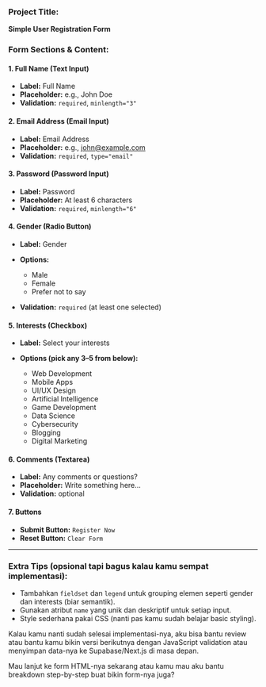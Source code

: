 ### **Project Title:**

**Simple User Registration Form**

### **Form Sections & Content:**

#### **1. Full Name (Text Input)**

* **Label:** Full Name
* **Placeholder:** e.g., John Doe
* **Validation:** `required`, `minlength="3"`

#### **2. Email Address (Email Input)**

* **Label:** Email Address
* **Placeholder:** e.g., [john@example.com](mailto:john@example.com)
* **Validation:** `required`, `type="email"`

#### **3. Password (Password Input)**

* **Label:** Password
* **Placeholder:** At least 6 characters
* **Validation:** `required`, `minlength="6"`

#### **4. Gender (Radio Button)**

* **Label:** Gender
* **Options:**

  * Male
  * Female
  * Prefer not to say
* **Validation:** `required` (at least one selected)

#### **5. Interests (Checkbox)**

* **Label:** Select your interests
* **Options (pick any 3–5 from below):**

  * Web Development
  * Mobile Apps
  * UI/UX Design
  * Artificial Intelligence
  * Game Development
  * Data Science
  * Cybersecurity
  * Blogging
  * Digital Marketing

#### **6. Comments (Textarea)**

* **Label:** Any comments or questions?
* **Placeholder:** Write something here...
* **Validation:** optional

#### **7. Buttons**

* **Submit Button:** `Register Now`
* **Reset Button:** `Clear Form`

---

### **Extra Tips (opsional tapi bagus kalau kamu sempat implementasi):**

* Tambahkan `fieldset` dan `legend` untuk grouping elemen seperti gender dan interests (biar semantik).
* Gunakan atribut `name` yang unik dan deskriptif untuk setiap input.
* Style sederhana pakai CSS (nanti pas kamu sudah belajar basic styling).

Kalau kamu nanti sudah selesai implementasi-nya, aku bisa bantu review atau bantu kamu bikin versi berikutnya dengan JavaScript validation atau menyimpan data-nya ke Supabase/Next.js di masa depan.

Mau lanjut ke form HTML-nya sekarang atau kamu mau aku bantu breakdown step-by-step buat bikin form-nya juga?